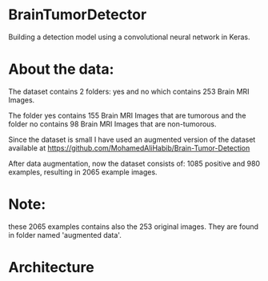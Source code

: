 # BrainTumorDetector
Building a detection model using a convolutional neural network in Keras.

# About the data:
The dataset contains 2 folders: yes and no which contains 253 Brain MRI Images. 

The folder yes contains 155 Brain MRI Images that are tumorous and the folder no contains 98 Brain MRI Images that are non-tumorous.

Since the dataset is small I have used an augmented version of the dataset available at https://github.com/MohamedAliHabib/Brain-Tumor-Detection

After data augmentation, now the dataset consists of:
1085 positive and 980 examples, resulting in 2065 example images.

# Note: 
these 2065 examples contains also the 253 original images. They are found in folder named 'augmented data'.

# Architecture

